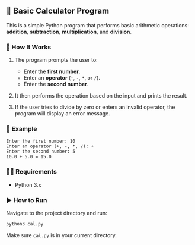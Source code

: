 ## 🧮 Basic Calculator Program

This is a simple Python program that performs basic arithmetic operations: **addition**, **subtraction**, **multiplication**, and **division**.

### 🚀 How It Works

1. The program prompts the user to:
   - Enter the **first number**.
   - Enter an **operator** (`+`, `-`, `*`, or `/`).
   - Enter the **second number**.

2. It then performs the operation based on the input and prints the result.

3. If the user tries to divide by zero or enters an invalid operator, the program will display an error message.

### 📝 Example

```
Enter the first number: 10  
Enter an operator (+, -, *, /): +  
Enter the second number: 5  
10.0 + 5.0 = 15.0
```

### 🧑‍💻 Requirements

- Python 3.x

### ▶️ How to Run

Navigate to the project directory and run:

```bash
python3 cal.py
```

Make sure `cal.py` is in your current directory.
